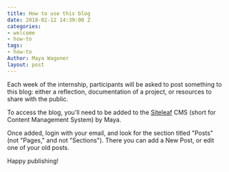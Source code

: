 ```yaml
---
title: How to use this blog
date: 2018-02-12 14:39:00 Z
categories:
- welcome
- how-to
tags:
- how-to
Author: Maya Wagoner
layout: post
---
```


Each week of the internship, participants will be asked to post something to this blog: either a reflection, documentation of a project, or resources to share with the public. 

To access the blog, you'll need to be added to the [Siteleaf](https://www.siteleaf.com) CMS (short for Content Management System) by Maya. 

Once added, login with your email, and look for the section titled "Posts" (not "Pages," and not "Sections"). There you can add a New Post, or edit one of your old posts. 

Happy publishing!
